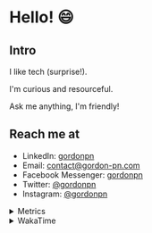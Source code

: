 # Hello! 😄

## Intro

I like tech (surprise!).

I'm curious and resourceful.

Ask me anything, I'm friendly!

## Reach me at

- LinkedIn: [gordonpn](https://www.linkedin.com/in/gordonpn/)
- Email: [contact@gordon-pn.com](mailto:contact@gordon-pn.com)
- Facebook Messenger: [gordonpn](https://www.messenger.com/t/Gordonpn)
- Twitter: [@gordonpn](https://twitter.com/Gordonpn)
- Instagram: [@gordonpn](https://www.instagram.com/gordonpn/)

<details>
  <summary>Metrics</summary>

  <img align="center" src="https://github.com/gordonpn/gordonpn/blob/master/github-metrics.svg" alt="GitHub Metrics">

</details>

<details>
  <summary>WakaTime</summary>

  <!--START_SECTION:waka-->
📊 **This Week I Spent My Time On** 

```text
💬 Programming Languages: 
TypeScript               2 hrs 14 mins       ███████████░░░░░░░░░░░░░░   43.38 % 
Java                     59 mins             █████░░░░░░░░░░░░░░░░░░░░   19.20 % 
JSON                     29 mins             ██░░░░░░░░░░░░░░░░░░░░░░░   09.50 % 
Text                     26 mins             ██░░░░░░░░░░░░░░░░░░░░░░░   08.52 % 
Brazil Dependency Config 19 mins             ██░░░░░░░░░░░░░░░░░░░░░░░   06.40 % 

🔥 Editors: 
Intellijidea             4 hrs 47 mins       ███████████████████████░░   92.31 % 
VS Code                  23 mins             ██░░░░░░░░░░░░░░░░░░░░░░░   07.69 % 
```


 Last Updated on 24/05/2024 16:20:13 UTC
<!--END_SECTION:waka-->
</details>

